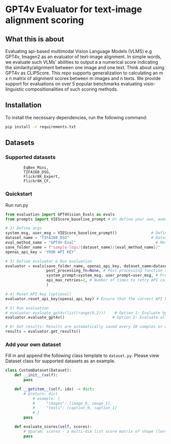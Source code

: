 # GPT4v Evaluator for text-image alignment scoring
## What this is about
Evaluating api-based multimodal Vision Language Models (VLMS) e.g GPT4v, Imagen2 as an evaluator of text-image alignment. In simple words, we evaluate such VLMs' abilities to output a a numerical score indicating the similarity/alignment between one image and one text. Think about using GPT4v as CLIPScore. This repo supports generalization to calculating an m x n matrix of alignment scores between m images and n texts. We provide support for evaluations on over 5 popular benchmarks evaluating visio-linguistic compositionalities of such scoring methods.


## Installation
To install the necessary dependencies, run the following command:

```bash
pip install -r requirements.txt
```

## Datasets
### Supported datasets

```     Winoground,
        EqBen_Mini,
        TIFA160_DSG,
        Flickr8K_Expert,
        Flickr8K_CF,
```

### Quickstart
Run run.py
```python
from evaluation import GPT4Vision_Evals as evals
from prompts import VIEScore_baseline_prompt # Or define your own, exmaples in prompts.py

# 2) Define args
system_msg, user_msg = VIEScore_baseline_prompt()               # Defines prompt (change me)
dataset_name = "TIFA160_DSG"                                    # Dataset name (change me) - see dataset.py for all provided datasets
eval_method_name = "GPT4V-Eval"                                   # Method name (change me)
save_folder_name = f"sample-logs/{dataset_name}/{eval_method_name}/"   # Log folder path (change me)
openai_api_key = 'YOUR API KEY'

# 3) Define evaluator & Run evaluation
evaluator = evals(save_folder_name, openai_api_key, dataset_name=dataset_name,
                  post_processing_fn=None, # Post processing function to apply to the generated text. Default: None
                  system_prompt=system_msg, user_prompt=user_msg, # Prompt to use for evaluation
                  api_max_retries=2, # Number of times to retry API call before giving up
                  )

# 4) Reset API key (optional)
evaluator.reset_api_key(openai_api_key) # Ensure that the correct API key is used

# 5) Run evaluation  
# evaluator.evaluate_gpt4v(list(range(0,2)))    # Option 1: Evaluate by list of ids
evaluator.evaluate_gpt4v()                     # Option 2: Evaluate all ids in dataset

# 6) Get results: Results are automatically saved every 10 samples or when error occurs, and will be loaded automatically when evaluator is re-initialized
results = evaluator.get_results()
```


### Add your own dataset
Fill in and append the following class template to `dataset.py`. Please view Dataset class for supported datasets as an example.
```python
class CustomDataset(Dataset):
    def __init__(self):
        pass

    def __getitem__(self, idx) -> dict:
        # @return: dict 
            # example: {
            #     "images": [image_0, image_1],
            #     "texts": [caption_0, caption_1]
            # }
        pass

    def evaluate_scores(self, scores):
        # @param: scores - a multi-dim list score matrix of shape (len(CustomDataset), # images per sample, # texts per sample)
        pass
```
